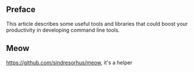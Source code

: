 ## Preface

This article describes some useful tools and libraries that could boost your productivity in developing command line tools.

## Meow

https://github.com/sindresorhus/meow, it's a helper



